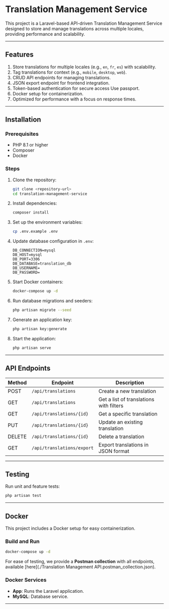 # Translation Management Service

This project is a Laravel-based API-driven Translation Management Service designed to store and manage translations across multiple locales, providing performance and scalability.

---

## Features

1. Store translations for multiple locales (e.g., `en`, `fr`, `es`) with scalability.
2. Tag translations for context (e.g., `mobile`, `desktop`, `web`).
3. CRUD API endpoints for managing translations.
4. JSON export endpoint for frontend integration.
5. Token-based authentication for secure access Use passport.
6. Docker setup for containerization.
7. Optimized for performance with a focus on response times.

---

## Installation

### Prerequisites
- PHP 8.1 or higher
- Composer
- Docker

### Steps

1. Clone the repository:
   ```bash
   git clone <repository-url>
   cd translation-management-service
   ```

2. Install dependencies:
   ```bash
   composer install
   ```

3. Set up the environment variables:
   ```bash
   cp .env.example .env
   ```

4. Update database configuration in `.env`:
   ```env
   DB_CONNECTION=mysql
   DB_HOST=mysql
   DB_PORT=3306
   DB_DATABASE=translation_db
   DB_USERNAME=
   DB_PASSWORD=
   ```

5. Start Docker containers:
   ```bash
   docker-compose up -d
   ```

6. Run database migrations and seeders:
   ```bash
   php artisan migrate --seed
   ```

7. Generate an application key:
   ```bash
   php artisan key:generate
   ```

8. Start the application:
   ```bash
   php artisan serve
   ```

---

## API Endpoints

| Method | Endpoint              | Description                                   |
|--------|-----------------------|-----------------------------------------------|
| POST   | `/api/translations`   | Create a new translation                     |
| GET    | `/api/translations`   | Get a list of translations with filters      |
| GET    | `/api/translations/{id}` | Get a specific translation                  |
| PUT    | `/api/translations/{id}` | Update an existing translation              |
| DELETE | `/api/translations/{id}` | Delete a translation                        |
| GET    | `/api/translations/export` | Export translations in JSON format         |

---

## Testing

Run unit and feature tests:
```bash
php artisan test
```

---

## Docker

This project includes a Docker setup for easy containerization.

### Build and Run
```bash
docker-compose up -d
```

For ease of testing, we provide a **Postman collection** with all endpoints, available [here](./Translation Management API.postman_collection.json).


### Docker Services
- **App**: Runs the Laravel application.
- **MySQL**: Database service.

---
